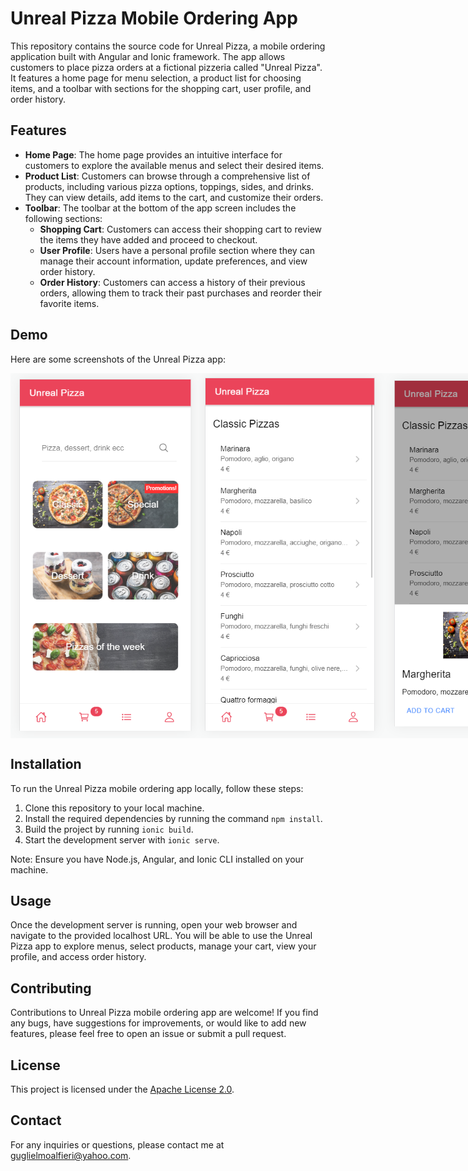 # Unreal Pizza Mobile Ordering App

This repository contains the source code for Unreal Pizza, a mobile ordering application built with Angular and Ionic framework. The app allows customers to place pizza orders at a fictional pizzeria called "Unreal Pizza". It features a home page for menu selection, a product list for choosing items, and a toolbar with sections for the shopping cart, user profile, and order history.

## Features

- **Home Page**: The home page provides an intuitive interface for customers to explore the available menus and select their desired items.
- **Product List**: Customers can browse through a comprehensive list of products, including various pizza options, toppings, sides, and drinks. They can view details, add items to the cart, and customize their orders.
- **Toolbar**: The toolbar at the bottom of the app screen includes the following sections:
  - **Shopping Cart**: Customers can access their shopping cart to review the items they have added and proceed to checkout.
  - **User Profile**: Users have a personal profile section where they can manage their account information, update preferences, and view order history.
  - **Order History**: Customers can access a history of their previous orders, allowing them to track their past purchases and reorder their favorite items.

## Demo

Here are some screenshots of the Unreal Pizza app:

<div style="display: flex;">
  <img src="https://github.com/galfiery/unreal-pizza/raw/main/demo-images/image_1.png" alt="Image 1" width="300">
  <img src="https://github.com/galfiery/unreal-pizza/raw/main/demo-images/image_2.png" alt="Image 2" width="300">
  <img src="https://github.com/galfiery/unreal-pizza/raw/main/demo-images/image_3.png" alt="Image 3" width="300">
</div>

## Installation

To run the Unreal Pizza mobile ordering app locally, follow these steps:

1. Clone this repository to your local machine.
2. Install the required dependencies by running the command `npm install`.
3. Build the project by running `ionic build`.
4. Start the development server with `ionic serve`.

Note: Ensure you have Node.js, Angular, and Ionic CLI installed on your machine.

## Usage

Once the development server is running, open your web browser and navigate to the provided localhost URL. You will be able to use the Unreal Pizza app to explore menus, select products, manage your cart, view your profile, and access order history.

## Contributing

Contributions to Unreal Pizza mobile ordering app are welcome! If you find any bugs, have suggestions for improvements, or would like to add new features, please feel free to open an issue or submit a pull request.

## License

This project is licensed under the [Apache License 2.0](LICENSE).

## Contact

For any inquiries or questions, please contact me at guglielmoalfieri@yahoo.com.
